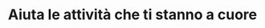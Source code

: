 ---
title: Aiuta le attività che ti stanno a cuore
description: "A causa dell'emergenza COVID-19 molte attività commerciali sono costrette a chiudere al pubblico, ma i costi fissi rimangono. Vogliamo dare modo di supportare i nostri ristoranti, locali e negozi del 💚 per poter superare questo periodo. Un modo per aiutare può essere acquistare ora un Voucher che si potrà utilizzare in futuro.

Acquista ora una Gift Card da usare dopo, aiuta i tuoi posti preferiti oppure contribuisci a far crescere la lista!"
gotoVoucher: Acquista un voucher
searchsuggestion: Cerca...
map: Vai alla mappa
---